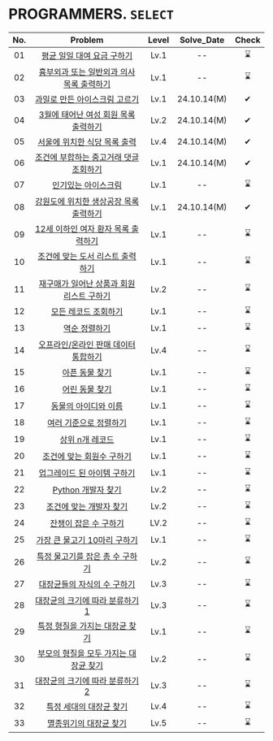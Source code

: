 # PROGRAMMERS. `SELECT`

|No.|Problem|Level|Solve_Date|Check|
|:--:|:----:|:----:|:------:|:-----:|
|01|[평균 일일 대여 요금 구하기](01_평균%20일일%20대여%20요금%20구하기/)|Lv.1| -- |⌛|
|02|[흉부외과 또는 일반외과 의사 목록 출력하기](/02_흉부외과%20또는%20일반외과%20의사%20목록%20출력하기/)|Lv.1| -- |⌛|
|03|[과일로 만든 아이스크림 고르기](/03_과일로%20만든%20아이스크림%20고르기/)|Lv.1| 24.10.14(M) |✔|
|04|[3월에 태어난 여성 회원 목록 출력하기](/04_3월에%20태어난%20여성%20회원%20목록%20출력하기/)|Lv.2|24.10.14(M) |✔|
|05|[서울에 위치한 식당 목록 출력](/05_서울에%20위치한%20식당%20목록%20출력하기/)|Lv.4| 24.10.14(M) |✔|
|06|[조건에 부합하는 중고거래 댓글 조회하기](/06_조건에%20부합하는%20중고거래%20댓글%20조회하기/)|Lv.1| 24.10.14(M) |✔|
|07|[인기있는 아이스크림](/07_인기있는%20아이크스림/)|Lv.1| -- |⌛|
|08|[강원도에 위치한 생상공장 목록 출력하기](/08_강원도에%20위치한%20생산공장%20목록%20출력하기/)|Lv.1| 24.10.14(M)|✔|
|09|[12세 이하인 여자 환자 목록 출력하기](/09_12세%20이하인%20여자%20환자%20목록%20출력하기/)|Lv.1| --|⌛|
|10|[조건에 맞는 도서 리스트 출력하기](/10_조건에%20맞는%20도서%20리스트%20출력하기/)|Lv.1| --|⌛|
|11|[재구매가 일어난 상품과 회원 리스트 구하기](/11_재구매가%20일어난%20상품과%20회원%20리스트%20구하기/)|Lv.2|--|⌛|
|12|[모든 레코드 조회하기](/12_모든%20레코드%20조회하기/)|Lv.1| --|⌛|
|13|[역순 정렬하기](/13_역순%20정렬하기/)|Lv.1|--|⌛|
|14|[오프라인/온라인 판매 데이터 통합하기](/14_오프라인,온라인%20판매%20데이터%20통합하기/)|Lv.4|--|⌛|
|15|[아픈 동물 찾기](/15_아픈%20동물%20찾기/)|Lv.1|--|⌛|
|16|[어린 동물 찾기](/16_어린%20동물%20찾기/)|Lv.1|--|⌛|
|17|[동물의 아이디와 이름](/17_동물의%20아이디와%20이름/)|Lv.1|--|⌛|
|18|[여러 기준으로 정렬하기](/18_여러%20기준으로%20정렬하기/)|Lv.1|--|⌛|
|19|[상위 n개 레코드](/19_상위%20n개%20레코드/)|Lv.1|--|⌛|
|20|[조건에 맞는 회원수 구하기](/20_조건에%20맞는%20회원수%20구하기/)|Lv.1|--|⌛|
|21|[업그레이드 된 아이템 구하기](/21_업그레이드%20된%20아이템%20구하기/)|Lv.1|--|⌛|
|22|[Python 개발자 찾기](/22_Python%20개발자%20찾기/)|Lv.2|--|⌛|
|23|[조건에 맞는 개발자 찾기](/23_조건에%20맞는%20개발자%20찾기/)|Lv.2|--|⌛|
|24|[잔챙이 잡은 수 구하기](/24_잔챙이%20잡은%20수%20구하기/)|LV.2|--|⌛|
|25|[가장 큰 물고기 10마리 구하기](/25_가장%20큰%20물고기%2010마리%20구하기/)|Lv.1|--|⌛|
|26|[특정 물고기를 잡은 총 수 구하기](/26_특정%20물고기를%20잡은%20총%20수%20구하기/)|Lv.2|--|⌛|
|27|[대장균들의 자식의 수 구하기](/27_대장균들의%20자식의%20수%20구하기/)|Lv.3|--|⌛|
|28|[대장균의 크기에 따라 분류하기1](/28_대장균의%20크기에%20따라%20분류하기%201/)|Lv.3|--|⌛|
|29|[특정 형질을 가지는 대장균 찾기](/29_특정%20형질을%20가지는%20대장균%20찾기/)|Lv.1|--|⌛|
|30|[부모의 형질을 모두 가지는 대장균 찾기](/30_부모의%20형질을%20모두%20가지는%20대장균%20찾기/)|Lv.2|--|⌛|
|31|[대장균의 크기에 따라 분류하기2](/31_대장균의%20크기에%20따라%20분류하기%202/)|Lv.3|--|⌛|
|32|[특정 세대의 대장균 찾기](/32_특정%20세대의%20대장균%20찾기/)|Lv.4|--|⌛|
|33|[멸종위기의 대장균 찾기](/33_멸종위기의%20대장균%20찾기/)|Lv.5|--|⌛|
